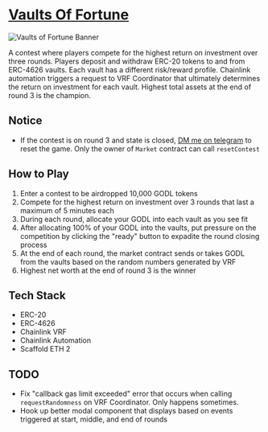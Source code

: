 # [Vaults Of Fortune](https://vaults-of-fortune.vercel.app/)

![Vaults of Fortune Banner](https://vaults-of-fortune.vercel.app/banner.png)

A contest where players compete for the highest return on investment over three rounds. Players deposit and withdraw ERC-20 tokens to and from ERC-4626 vaults. Each vault has a different risk/reward profile. Chainlink automation triggers a request to VRF Coordinator that ultimately determines the return on investment for each vault. Highest total assets at the end of round 3 is the champion.

## Notice

- If the contest is on round 3 and state is closed, [DM me on telegram](https://t.me/mattpereira) to reset the game. Only the owner of `Market` contract can call `resetContest`

## How to Play

1. Enter a contest to be airdropped 10,000 GODL tokens
2. Compete for the highest return on investment over 3 rounds that last a maximum of 5 minutes each
3. During each round, allocate your GODL into each vault as you see fit
4. After allocating 100% of your GODL into the vaults, put pressure on the competition by clicking the "ready" button to expadite the round closing process
5. At the end of each round, the market contract sends or takes GODL from the vaults based on the random numbers generated by VRF
6. Highest net worth at the end of round 3 is the winner

## Tech Stack

- ERC-20
- ERC-4626
- Chainlink VRF
- Chainlink Automation
- Scaffold ETH 2

## TODO

- Fix "callback gas limit exceeded" error that occurs when calling `requestRandomness` on VRF Coordinator. Only happens sometimes.
- Hook up better modal component that displays based on events triggered at start, middle, and end of rounds

